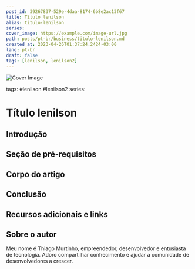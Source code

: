```yaml
---
post_id: 39267837-529e-4daa-8174-6b8e2ac13f67
title: Título lenilson
alias: titulo-lenilson
series: 
cover_image: https://example.com/image-url.jpg
path: posts/pt-br/business/titulo-lenilson.md
created_at: 2023-04-26T01:37:24.2424-03:00
lang: pt-br
draft: false
tags: [lenilson, lenilson2]
---
```

![Cover Image](https://example.com/image-url.jpg)

tags: #lenilson #lenilson2
series: 

# Título lenilson

## Introdução  

 
## Seção de pré-requisitos  

 
## Corpo do artigo  

 
## Conclusão  

 
## Recursos adicionais e links  

 
## Sobre o autor
Meu nome é Thiago Murtinho, empreendedor, desenvolvedor e entusiasta de tecnologia. Adoro compartilhar conhecimento e ajudar a comunidade de desenvolvedores a crescer.



